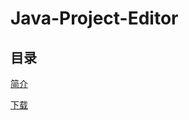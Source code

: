 # Java-Project-Editor

## 目录

<a href = "https://github.com/JackMerryYoung/Java-Project-Editor/tree/master/markdown/简介.md">简介</a>

<a href = "https://github.com/JackMerryYoung/Java-Project-Editor/tree/master/markdown/下载.md">下载</a>
